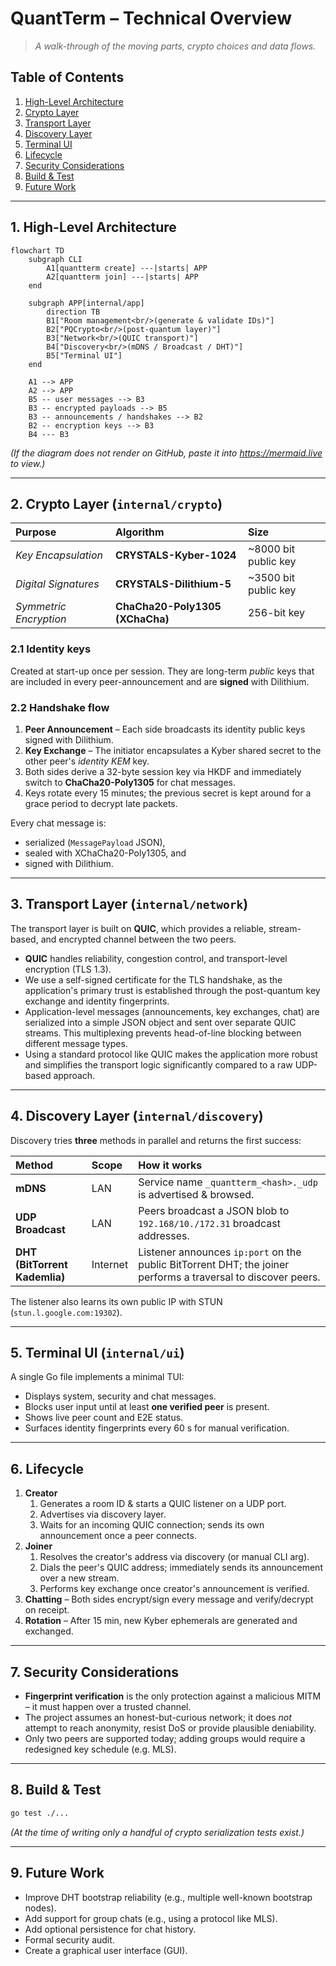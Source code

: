 # QuantTerm – Technical Overview

> *A walk-through of the moving parts, crypto choices and data flows.*

## Table of Contents

1. [High-Level Architecture](#1-high-level-architecture)
2. [Crypto Layer](#2-crypto-layer-internalcrypto)
3. [Transport Layer](#3-transport-layer-internalnetwork)
4. [Discovery Layer](#4-discovery-layer-internaldiscovery)
5. [Terminal UI](#5-terminal-ui-internalui)
6. [Lifecycle](#6-lifecycle)
7. [Security Considerations](#7-security-considerations)
8. [Build & Test](#8-build--test)
9. [Future Work](#9-future-work)

---

## 1. High-Level Architecture

```mermaid
flowchart TD
    subgraph CLI
        A1[quantterm create] ---|starts| APP
        A2[quantterm join] ---|starts| APP
    end

    subgraph APP[internal/app]
        direction TB
        B1["Room management<br/>(generate & validate IDs)"]
        B2["PQCrypto<br/>(post-quantum layer)"]
        B3["Network<br/>(QUIC transport)"]
        B4["Discovery<br/>(mDNS / Broadcast / DHT)"]
        B5["Terminal UI"]
    end

    A1 --> APP
    A2 --> APP
    B5 -- user messages --> B3
    B3 -- encrypted payloads --> B5
    B3 -- announcements / handshakes --> B2
    B2 -- encryption keys --> B3
    B4 --- B3
```

*(If the diagram does not render on GitHub, paste it into https://mermaid.live to view.)*

---

## 2. Crypto Layer (`internal/crypto`)

| Purpose | Algorithm | Size |
| :--- | :--- | :--- |
| *Key Encapsulation* | **CRYSTALS-Kyber-1024** | ~8000 bit public key |
| *Digital Signatures* | **CRYSTALS-Dilithium-5** | ~3500 bit public key |
| *Symmetric Encryption* | **ChaCha20-Poly1305 (XChaCha)** | 256-bit key |

### 2.1 Identity keys

Created at start-up once per session.  They are long-term *public* keys that are
included in every peer-announcement and are **signed** with Dilithium.

### 2.2 Handshake flow

1. **Peer Announcement** – Each side broadcasts its identity public keys signed with Dilithium.
2. **Key Exchange** – The initiator encapsulates a Kyber shared secret to the other peer's *identity KEM* key.
3. Both sides derive a 32-byte session key via HKDF and immediately switch to
   **ChaCha20-Poly1305** for chat messages.
4. Keys rotate every 15 minutes; the previous secret is kept around for a grace
   period to decrypt late packets.

Every chat message is:

* serialized (`MessagePayload` JSON),
* sealed with XChaCha20-Poly1305, and
* signed with Dilithium.

---

## 3. Transport Layer (`internal/network`)

The transport layer is built on **QUIC**, which provides a reliable, stream-based, and encrypted channel between the two peers.

* **QUIC** handles reliability, congestion control, and transport-level encryption (TLS 1.3).
* We use a self-signed certificate for the TLS handshake, as the application's primary trust is established through the post-quantum key exchange and identity fingerprints.
* Application-level messages (announcements, key exchanges, chat) are serialized into a simple JSON object and sent over separate QUIC streams. This multiplexing prevents head-of-line blocking between different message types.
* Using a standard protocol like QUIC makes the application more robust and simplifies the transport logic significantly compared to a raw UDP-based approach.

---

## 4. Discovery Layer (`internal/discovery`)

Discovery tries **three** methods in parallel and returns the first success:

| Method | Scope | How it works |
| :--- | :--- | :--- |
| **mDNS** | LAN | Service name `_quantterm_<hash>._udp` is advertised & browsed. |
| **UDP Broadcast** | LAN | Peers broadcast a JSON blob to `192.168/10./172.31` broadcast addresses. |
| **DHT (BitTorrent Kademlia)** | Internet | Listener announces `ip:port` on the public BitTorrent DHT; the joiner performs a traversal to discover peers. |

The listener also learns its own public IP with STUN (`stun.l.google.com:19302`).

---

## 5. Terminal UI (`internal/ui`)

A single Go file implements a minimal TUI:

* Displays system, security and chat messages.
* Blocks user input until at least **one verified peer** is present.
* Shows live peer count and E2E status.
* Surfaces identity fingerprints every 60 s for manual verification.

---

## 6. Lifecycle

1. **Creator**
   1. Generates a room ID & starts a QUIC listener on a UDP port.
   2. Advertises via discovery layer.
   3. Waits for an incoming QUIC connection; sends its own announcement once a peer connects.
2. **Joiner**
   1. Resolves the creator's address via discovery (or manual CLI arg).
   2. Dials the peer's QUIC address; immediately sends its announcement over a new stream.
   3. Performs key exchange once creator's announcement is verified.
3. **Chatting** – Both sides encrypt/sign every message and verify/decrypt on receipt.
4. **Rotation** – After 15 min, new Kyber ephemerals are generated and exchanged.

---

## 7. Security Considerations

* **Fingerprint verification** is the only protection against a malicious MITM –
  it must happen over a trusted channel.
* The project assumes an honest-but-curious network; it does *not* attempt to
  reach anonymity, resist DoS or provide plausible deniability.
* Only two peers are supported today; adding groups would require a redesigned
  key schedule (e.g. MLS).

---

## 8. Build & Test

```bash
go test ./...
```

*(At the time of writing only a handful of crypto serialization tests exist.)*

---

## 9. Future Work

* Improve DHT bootstrap reliability (e.g., multiple well-known bootstrap nodes).
* Add support for group chats (e.g., using a protocol like MLS).
* Add optional persistence for chat history.
* Formal security audit.
* Create a graphical user interface (GUI). 
